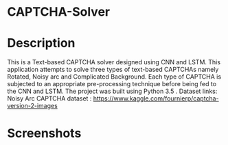 # CAPTCHA-Solver

# Description
This is a Text-based CAPTCHA solver designed using CNN and LSTM. This application attempts to solve three types of text-based CAPTCHAs namely Rotated, Noisy arc and Complicated Background. Each type of CAPTCHA is subjected to an appropriate pre-processing technique before being fed to the CNN and LSTM. The project was built using Python 3.5 .
Dataset links:
Noisy Arc CAPTCHA dataset : https://www.kaggle.com/fournierp/captcha-version-2-images

# Screenshots


